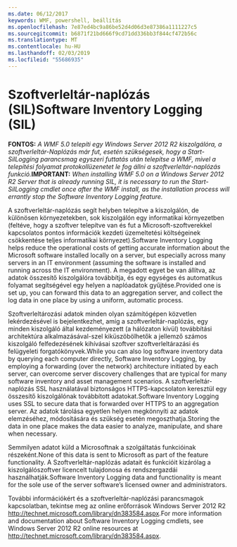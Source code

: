 ```yaml
---
ms.date: 06/12/2017
keywords: WMF, powershell, beállítás
ms.openlocfilehash: 7e87ed4bc9a86be52d4d06d3e87386a1111227c5
ms.sourcegitcommit: b6871f21bd666f9cd71dd336bb3f844cf472b56c
ms.translationtype: MT
ms.contentlocale: hu-HU
ms.lasthandoff: 02/03/2019
ms.locfileid: "55686935"
---
```

# <a name="software-inventory-logging-sil"></a><span data-ttu-id="ae7a1-102">Szoftverleltár-naplózás (SIL)</span><span class="sxs-lookup"><span data-stu-id="ae7a1-102">Software Inventory Logging (SIL)</span></span>

<span data-ttu-id="ae7a1-103">**FONTOS:** *A WMF 5.0 telepíti egy Windows Server 2012 R2 kiszolgálóra, a szoftverleltár-Naplózás már fut, esetén szükségesek, hogy a Start-SilLogging parancsmag egyszeri futtatás után telepítse a WMF, mivel a telepítési folyamat protokollüzenetet le fog állni a szoftverleltár-naplózás funkció.*</span><span class="sxs-lookup"><span data-stu-id="ae7a1-103">**IMPORTANT:** *When installing WMF 5.0 on a Windows Server 2012 R2 Server that is already running SIL, it is necessary to run the Start-SilLogging cmdlet once after the WMF install, as the installation process will errantly stop the Software Inventory Logging feature.*</span></span>

<span data-ttu-id="ae7a1-104">A szoftverleltár-naplózás segít helyben telepítve a kiszolgálón, de különösen környezetekben, sok kiszolgálón egy informatikai környezetben (feltéve, hogy a szoftver telepítve van és fut a Microsoft-szoftverekkel kapcsolatos pontos információk kezdeti üzemeltetési költségeinek csökkentése teljes informatikai környezet).</span><span class="sxs-lookup"><span data-stu-id="ae7a1-104">Software Inventory Logging helps reduce the operational costs of getting accurate information about the Microsoft software installed locally on a server, but especially across many servers in an IT environment (assuming the software is installed and running across the IT environment).</span></span> <span data-ttu-id="ae7a1-105">A megadott egyet be van állítva, az adatok összesítő kiszolgálóra továbbítja, és egy egységes és automatikus folyamat segítségével egy helyen a naplóadatok gyűjtése.</span><span class="sxs-lookup"><span data-stu-id="ae7a1-105">Provided one is set up, you can forward this data to an aggregation server, and collect the log data in one place by using a uniform, automatic process.</span></span>

<span data-ttu-id="ae7a1-106">Szoftverleltározási adatok minden olyan számítógépen közvetlen lekérdezésével is bejelentkezhet, amíg a szoftverleltár-naplózás, egy minden kiszolgáló által kezdeményezett (a hálózaton kívül) továbbítási architektúra alkalmazásával-szel kiküszöbölhetők a jellemző számos kiszolgáló felfedezésének kihívásai szoftver szoftverleltárazási és felügyeleti forgatókönyvek.</span><span class="sxs-lookup"><span data-stu-id="ae7a1-106">While you can also log software inventory data by querying each computer directly, Software Inventory Logging, by employing a forwarding (over the network) architecture initiated by each server, can overcome server discovery challenges that are typical for many software inventory and asset management scenarios.</span></span> <span data-ttu-id="ae7a1-107">A szoftverleltár-naplózás SSL használatával biztonságos HTTPS-kapcsolaton keresztül egy összesítő kiszolgálónak továbbított adatokat.</span><span class="sxs-lookup"><span data-stu-id="ae7a1-107">Software Inventory Logging uses SSL to secure data that is forwarded over HTTPS to an aggregation server.</span></span> <span data-ttu-id="ae7a1-108">Az adatok tárolása egyetlen helyen megkönnyíti az adatok elemzéséhez, módosítására és szükség esetén megoszthatja.</span><span class="sxs-lookup"><span data-stu-id="ae7a1-108">Storing the data in one place makes the data easier to analyze, manipulate, and share when necessary.</span></span>

<span data-ttu-id="ae7a1-109">Semmilyen adatot küld a Microsoftnak a szolgáltatás funkcióinak részeként.</span><span class="sxs-lookup"><span data-stu-id="ae7a1-109">None of this data is sent to Microsoft as part of the feature functionality.</span></span> <span data-ttu-id="ae7a1-110">A Szoftverleltár-naplózás adatait és funkcióit kizárólag a kiszolgálószoftver licencelt tulajdonosa és rendszergazdái használhatják.</span><span class="sxs-lookup"><span data-stu-id="ae7a1-110">Software Inventory Logging data and functionality is meant for the sole use of the server software’s licensed owner and administrators.</span></span>

<span data-ttu-id="ae7a1-111">További információkért és a szoftverleltár-naplózási parancsmagok kapcsolatban, tekintse meg az online erőforrások Windows Server 2012 R2 <http://technet.microsoft.com/library/dn383584.aspx>.</span><span class="sxs-lookup"><span data-stu-id="ae7a1-111">For more information and documentation about Software Inventory Logging cmdlets, see Windows Server 2012 R2 online resources at <http://technet.microsoft.com/library/dn383584.aspx>.</span></span>
